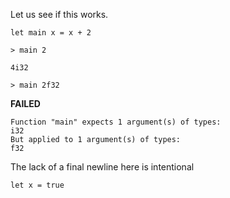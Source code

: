 Let us see if this works.

```futhark
let main x = x + 2
```

```
> main 2
```

```
4i32
```


```
> main 2f32
```

**FAILED**
```
Function "main" expects 1 argument(s) of types:
i32
But applied to 1 argument(s) of types:
f32
```


The lack of a final newline here is intentional

```futhark
let x = true
```
